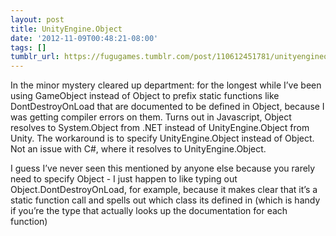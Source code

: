 ```yaml
---
layout: post
title: UnityEngine.Object
date: '2012-11-09T00:48:21-08:00'
tags: []
tumblr_url: https://fugugames.tumblr.com/post/110612451781/unityengineobject
---
```

In the minor mystery cleared up department: for the longest while I’ve been using GameObject instead of Object to prefix static functions like DontDestroyOnLoad that are documented to be defined in Object, because I was getting compiler errors on them. Turns out in Javascript, Object resolves to System.Object from .NET instead of UnityEngine.Object from Unity. The workaround is to specify UnityEngine.Object instead of Object. Not an issue with C#, where it resolves to UnityEngine.Object.

I guess I’ve never seen this mentioned by anyone else because you rarely need to specify Object - I just happen to like typing out Object.DontDestroyOnLoad, for example, because it makes clear that it’s a static function call and spells out which class its defined in (which is handy if you’re the type that actually looks up the documentation for each function)

